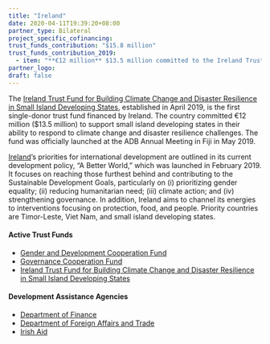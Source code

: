 ```yaml
---
title: "Ireland"
date: 2020-04-11T19:39:20+08:00
partner_type: Bilateral
project_specific_cofinancing:
trust_funds_contribution: "$15.8 million"
trust_funds_contribution_2019:
  - item: "**€12 million** $13.5 million committed to the Ireland Trust Fund for Building Climate Change and Disaster Resilience in Small Island Developing States" 
partner_logo:
draft: false
---
```


The [Ireland Trust Fund for Building Climate Change and Disaster Resilience in Small Island Developing States](./modalities/trust-funds/single-partner-trust-funds/#itfbccdrsids), established in April 2019, is the first single-donor trust fund financed by Ireland. The country committed €12 million ($13.5 million) to support small island developing states in their ability to respond to climate change and disaster resilience challenges. The fund was officially launched at the ADB Annual Meeting in Fiji in May 2019.

[Ireland](https://www.adb.org/publications/ireland-fact-sheet)’s priorities for international development are outlined in its current development policy, “A Better World,” which was launched in February 2019. It focuses on reaching those furthest behind and contributing to the Sustainable Development Goals, particularly on (i) prioritizing gender equality; (ii) reducing humanitarian need; (iii) climate action; and (iv) strengthening governance. In addition, Ireland aims to channel its energies to interventions focusing on protection, food, and people. Priority countries are Timor-Leste, Viet Nam, and small island developing states.

#### Active Trust Funds

* [Gender and Development Cooperation Fund](./modalities/trust-funds/multi-partner-trust-funds/#gdcf)
* [Governance Cooperation Fund](./modalities/trust-funds/multi-partner-trust-funds/#gcf)
* [Ireland Trust Fund for Building Climate Change and Disaster Resilience in Small Island Developing States](./modalities/trust-funds/single-partner-trust-funds/#itfbccdrsids)

#### Development Assistance Agencies

* [Department of Finance](https://www.gov.ie/en/organisation/department-of-finance/)
* [Department of Foreign Affairs and Trade](https://www.dfa.ie/)  
* [Irish Aid](https://www.irishaid.ie/) 